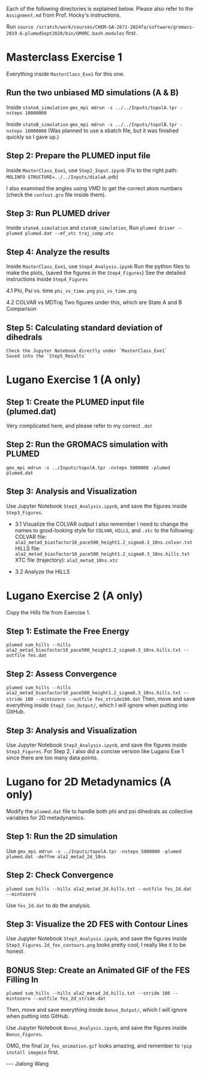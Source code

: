 Each of the following directories is explained below. Please also refer to the `Assignment.md` from Prof. Hocky's instructions. 

Run `source /scratch/work/courses/CHEM-GA-2671-2024fa/software/gromacs-2019.6-plumedSept2020/bin/GMXRC.bash.modules` first.

# Masterclass Exercise 1

Everything inside `MasterClass_Exe1` for this one.

## Run the two unbiased MD simulations (A & B)
Inside `stateA_simulation`
    `gmx_mpi mdrun -s ../../Inputs/topolA.tpr -nsteps 10000000`

Inside `stateB_simulation`
    `gmx_mpi mdrun -s ../../Inputs/topolB.tpr -nsteps 10000000`
(Was planned to use a sbatch file, but it was finished quickly so I gave up.)

## Step 2: Prepare the PLUMED input file
Inside `MasterClass_Exe1`, use `Step2_Input.ipynb`
(Fix to the right path: `MOLINFO STRUCTURE=../../Inputs/dialaA.pdb`)

I also examined the angles using VMD to get the correct atom numbers (check the `confout.gro` file inside them).

## Step 3: Run PLUMED driver
Inside `stateA_simulation` and `stateB_simulation`,
    Run `plumed driver --plumed plumed.dat --mf_xtc traj_comp.xtc`

## Step 4: Analyze the results
Inside `MasterClass_Exe1`, use `Step4_Analysis.ipynb`
    Run the python files to make the plots, (saved the figures in the `Step4_Figures`)
    See the detailed instructions inside `Step4_Figures`

4.1 Phi, Psi vs. time
    `phi_vs_time.png` 
    `psi_vs_time.png`

4.2 COLVAR vs MDTraj
Two figures under this, which are State A and B Comparison

## Step 5: Calculating standard deviation of dihedrals
    Check the Jupyter Notebook directly under `MasterClass_Exe1`
    Saved into the `Step5_Results`

# Lugano Exercise 1 (A only)

## Step 1: Create the PLUMED input file (plumed.dat)
Very complicated here, and please refer to my correct `.dat`

## Step 2: Run the GROMACS simulation with PLUMED
`gmx_mpi mdrun -s ../Inputs/topolA.tpr -nsteps 5000000 -plumed plumed.dat`

## Step 3: Analysis and Visualization
Use Jupyter Notebook `Step3_Analysis.ipynb`, and save the figures inside `Step3_Figures`.

- 3.1 Visualize the COLVAR output
I also remember I need to change the names to good-looking style for `COLVAR`, `HILLS`, and `.xtc` to the following:
COLVAR file: `ala2_metad_biasfactor10_pace500_height1.2_sigma0.3_10ns.colvar.txt`
HILLS file: `ala2_metad_biasfactor10_pace500_height1.2_sigma0.3_10ns.hills.txt`
XTC file (trajectory): `ala2_metad_10ns.xtc`

- 3.2 Analyze the HILLS

# Lugano Exercise 2 (A only)
Copy the Hills file from Exercise 1.

## Step 1: Estimate the Free Energy
`plumed sum_hills --hills ala2_metad_biasfactor10_pace500_height1.2_sigma0.3_10ns.hills.txt --outfile fes.dat`

## Step 2: Assess Convergence
`plumed sum_hills --hills ala2_metad_biasfactor10_pace500_height1.2_sigma0.3_10ns.hills.txt --stride 100 --mintozero --outfile fes_stride100.dat`
Then, move and save everything inside `Step2_Con_Output/`, which I will ignore when putting into GitHub.

## Step 3: Analysis and Visualization
Use Jupyter Notebook `Step3_Analysis.ipynb`, and save the figures inside `Step3_Figures`.
For Step 2, I also did a concise version like Lugano Exe 1 since there are too many data points.

# Lugano for 2D Metadynamics (A only)
Modify the `plumed.dat` file to handle both phi and psi dihedrals as collective variables for 2D metadynamics.

## Step 1: Run the 2D simulation
Use `gmx_mpi mdrun -s ../Inputs/topolA.tpr -nsteps 5000000 -plumed plumed.dat -deffnm ala2_metad_2d_10ns`

## Step 2: Check Convergence
`plumed sum_hills --hills ala2_metad_2d.hills.txt --outfile fes_2d.dat --mintozero`

Use `fes_2d.dat` to do the analysis.

## Step 3: Visualize the 2D FES with Contour Lines
Use Jupyter Notebook `Step3_Analysis.ipynb`, and save the figures inside `Step3_Figures`.
`2d_fes_contours.png` looks pretty cool, I really like it to be honest.

## BONUS Step: Create an Animated GIF of the FES Filling In
`plumed sum_hills --hills ala2_metad_2d.hills.txt --stride 100 --mintozero --outfile fes_2d_stride.dat`

Then, move and save everything inside `Bonus_Output/`, which I will ignore when putting into GitHub.

Use Jupyter Notebook `Bonus_Analysis.ipynb`, and save the figures inside `Bonus_Figures`.

OMG, the final `2d_fes_animation.gif` looks amazing, and remember to `!pip install imageio` first.

--- Jialong Wang
